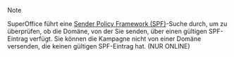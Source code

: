 <!-- markdownlint-disable-file MD041 -->
> [!NOTE]
> SuperOffice führt eine [Sender Policy Framework (SPF)][1]-Suche durch, um zu überprüfen, ob die Domäne, von der Sie senden, über einen gültigen SPF-Eintrag verfügt. Sie können die Kampagne nicht von einer Domäne versenden, die keinen gültigen SPF-Eintrag hat. (NUR ONLINE)

<!-- Referenced links -->
[1]: ../../../../../email/mailgun/spf/index.md
